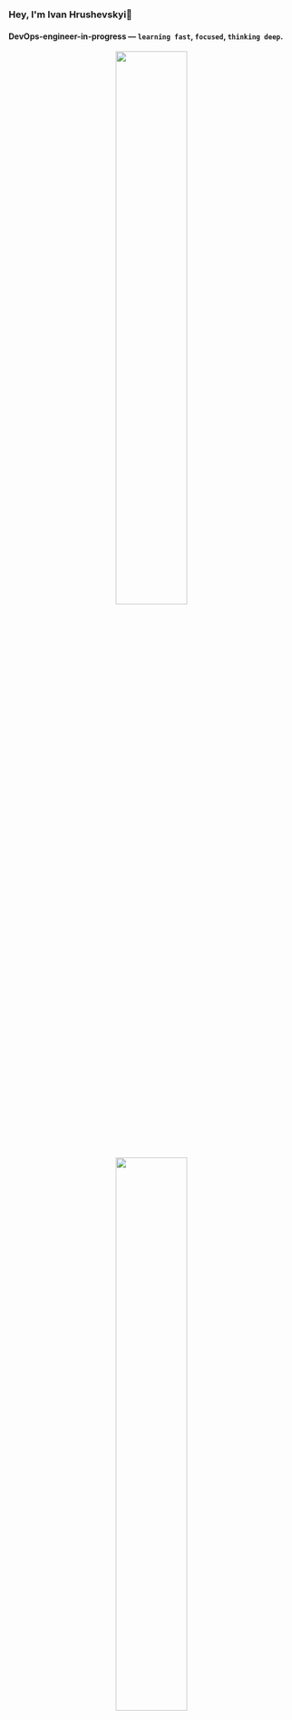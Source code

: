 ### Hey, I'm Ivan Hrushevskyi👋

#### DevOps-engineer-in-progress — `learning fast`, `focused`, `thinking deep`.

<p align="center">
  <img height="50%" width="auto" src="https://github-readme-stats.vercel.app/api?username=p-i-r-u-m&show_icons=true&count_private=true&theme=github_dark&hide_border=true&hide=issues,contribs&bg_color=00000000">
  <img height="50%" width="auto" src="https://github-readme-stats.vercel.app/api/top-langs/?username=p-i-r-u-m&layout=compact&hide_border=true&theme=github_dark&bg_color=00000000&langs_count=6&hide=jupyter%20notebook,tex,css,php">
</p>


---

### 🧠 About Me

I approach engineering with a **minimalist mindset** — always aiming for clarity, stability, and **long-term thinking**.  
I believe that great systems are built through **understanding**, not rushing — and that **simplicity is a strength**, not a shortcut.

- Currently, I'm exploring **DevOps** through hands-on projects, using tools like `Linux`, `nvim`, `GitHub Actions`, and building small, real systems from scratch. 

- **My mission** — grow into an engineer who builds infrastructure that `protects`, `scales`, and actually `matters` — `impacts` our world.

> In my free time, I enjoy **Minecraft** and **strategic games**, where I can apply my problem-solving skills and creativity, much like building with LEGO, but in the digital world.

---

### 🔍 Tech & Tools I’ve worked with

- `Linux` (Fedora, Debian, Arch), `Git`, `GitHub Actions` (basic), `Docker` (basic)

- `Google Test` (unit testing), `Bash scripting` (simple automation)

- `HTML`, `CSS`, `JavaScript` (basic), `Vue.js` (basic)

- `Neovim`, `Markdown`, `VS Code`

- `C++`, `Python`

- `Unity`, `C#`

> I also experiment with `UI/UX` design using `Figma`, work with the `Arduino IDE`, and have hands-on experience with `Arduino`, `ESP32`, and `basic soldering`.

> I'm also fairly comfortable with `physics` — not professionally, but enough to better understand how the world works.

---

### 💡 Creative side

Besides tech, I also ran a [**YouTube channel**](https://www.youtube.com/@pirum_)
 where I shared music video edits — blending visuals, emotion, and rhythm. I believe good engineering and design are both about **balance and intention**.

---

### 🏆 Highlights

- Participant of [**UpShift Ukraine**](https://upshiftukraine.org/) youth innovation program.
- 🥉 3rd place at the city-level [**Physics J.A.S.**](https://man.gov.ua/) competition.
- Finalist of ["Rozkvitay 2023"](https://www.klitschkofoundation.org/en/projects/rozkvitay/) — a youth innovation program that creates a safe space for dialogue, learning, and psychological support amid the challenges of war in Ukraine.
- Completed the theoretical part of the [**“Democracy Hub in Switzerland”**](https://www.klitschkofoundation.org/en/projects/democracy-hub-in-switzerland/) course — an educational initiative that explores democratic values and institutions, inspired by the Swiss model.
- Participant of [**TED-Ed Club S10**](https://youtu.be/0-Lc6IxVc-o?si=2PNkMkhbqBTQMKx9) — engaged in developing and presenting ideas through TED-style talks, fostering public speaking and critical thinking skills.

---

### 🌍 Languages

- `🇺🇦 Ukrainian` — native
- `🇬🇧 English` — B2 (confident written & spoken)

---

<details>
<summary>💼 <h3>Work I am proud of</h3></summary>

### [`uni-labs-automation`](https://github.com/p-i-r-u-m/uni-labs-automation) — Automating routine, engineering with purpose

> I treated regular university lab work like real-world infrastructure.  
> Instead of manually building reports like everyone else, I applied **DevOps thinking** — designing a system that builds, tests, and documents code **automatically**.

🔧 **What I built:**

- A ready-to-go C++ project environment using `CMake` + `Google Test`.
- Scripts to handle `build`, `test`, `run`, and `report` generation — everything one command away.
- Auto-generation of `UML class diagrams` from actual code using `clang-uml`.
- Integration with a `SQLite database` to pull current lab tasks and insert them into `.docx` reports.
- Report builder in Python — compiling everything into a structured, ready-to-submit lab report.

🧠 **Why I did it:**

I believe engineering is about **solving problems at the root** — and repetitive tasks should never be done twice.  
So I built a workflow once — and now I just plug in the code, and everything else follows.

> The system saves time, ensures consistency, and reflects how I approach any challenge:  
> **System-first. Automation. Clarity.**

</details>

---

### 🧭 Final note

> I'm just doing my thing — `learning`, `building`, and trying to make it `make sense`.
